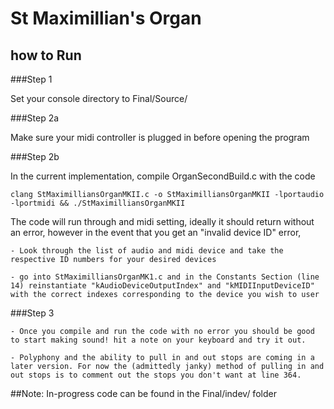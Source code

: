 # St Maximillian's Organ
## how to Run

###Step 1

Set your console directory to Final/Source/

###Step 2a

Make sure your midi controller is plugged in before opening the program

###Step 2b



In the current implementation, compile OrganSecondBuild.c with the code

  ```
  clang StMaximilliansOrganMKII.c -o StMaximilliansOrganMKII -lportaudio -lportmidi && ./StMaximilliansOrganMKII
  ```

The code will run through and midi setting, ideally it should return without an error, however in the event that you get an "invalid device ID" error,

    - Look through the list of audio and midi device and take the respective ID numbers for your desired devices

    - go into StMaximilliansOrganMK1.c and in the Constants Section (line 14) reinstantiate "kAudioDeviceOutputIndex" and "kMIDIInputDeviceID" with the correct indexes corresponding to the device you wish to user

###Step 3

    - Once you compile and run the code with no error you should be good to start making sound! hit a note on your keyboard and try it out.

    - Polyphony and the ability to pull in and out stops are coming in a later version. For now the (admittedly janky) method of pulling in and out stops is to comment out the stops you don't want at line 364.

##Note:
In-progress code can be found in the Final/indev/ folder
